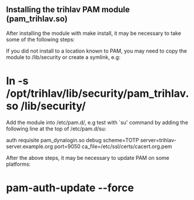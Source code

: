 
Installing the trihlav PAM module (pam_trihlav.so)
------------------------------------------------------

After installing the module with make install, it may be
necessary to take some of the following steps:

If you did not install to a location known to PAM, you may
need to copy the module to /lib/security or create a symlink, e.g:

# ln -s /opt/trihlav/lib/security/pam_trihlav.so /lib/security/

Add the module into /etc/pam.d/<some file>, e.g test with `su' command
by adding the following line at the top of /etc/pam.d/su:

auth requisite pam_dynalogin.so debug scheme=TOTP server=trihlav-server.example.org port=9050 ca_file=/etc/ssl/certs/cacert.org.pem

After the above steps, it may be necessary to update PAM on some platforms:

# pam-auth-update --force
